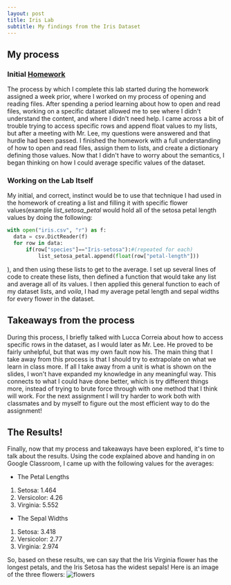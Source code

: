 ```yaml
---
layout: post
title: Iris Lab
subtitle: My findings from the Iris Dataset
---
```


## My process

 ### Initial [Homework](https://drive.google.com/file/d/1a8kqkQFen3clg-oQQ4MCSSC8nr-q68w6/view?usp=sharing)
  The process by which I complete this lab started during the homework assigned a week prior, where I worked on my process of opening and reading files. After spending a period learning about how to open and read files, working on a specific dataset allowed me to see where I didn't understand the content, and where I didn't need help. I came across a bit of trouble trying to access specific rows and append float values to my lists, but after a meeting with Mr. Lee, my questions were answered and that hurdle had been passed. I finished the homework with a full understanding of how to open and read files, assign them to lists, and create a dictionary defining those values. Now that I didn't have to worry about the semantics, I began thinking on how I could average specific values of the dataset. 

 ### Working on the Lab Itself
 
  My initial, and correct, instinct would be to use that technique I had used in the homework of creating a list and filling it with specific flower values(example *list_setosa_petal* would hold all of the setosa petal length values by doing the following:
  ```python
 with open("iris.csv", "r") as f:
    data = csv.DictReader(f)
    for row in data:
        if(row["species"]=="Iris-setosa"):#(repeated for each)
            list_setosa_petal.append(float(row["petal-length"]))
  ```
  ), and then using these lists to get to the average. I set up several lines of code to create these lists, then defined a function that would take any list and average all of its values. I then applied this general function to each of my dataset lists, and _voila_, I had my average petal length and sepal widths for every flower in the dataset.

## Takeaways from the process

 During this process, I briefly talked with Lucca Correia about how to access specific rows in the dataset, as I would later as Mr. Lee. He proved to be fairly unhelpful, but that was my own fault now his. The main thing that I take away from this process is that I should try to extrapolate on what we learn in class more. If all I take away from a unit is what is shown on the slides, I won't have expanded my knowledge in any meaningful way. This connects to what I could have done better, which is try different things more, instead of trying to brute force through with one method that I think will work. For the next assignment I will try harder to work both with classmates and by myself to figure out the most efficient way to do the assignment!

## The Results!

 Finally, now that my process and takeaways have been explored, it's time to talk about the results. Using the code explained above and handing in on Google Classroom, I came up with the following values for the averages:
  * The Petal Lengths
   1. Setosa: 1.464
   2. Versicolor: 4.26
   3. Virginia: 5.552
  * The Sepal Widths
   1. Setosa: 3.418
   2. Versicolor: 2.77
   3. Virginia: 2.974

 So, based on these results, we can say that the Iris Virginia flower has the longest petals, and the Iris Setosa has the widest sepals! Here is an image of the three flowers: ![flowers](https://miro.medium.com/fit/c/1838/551/0*Uw37vrrKzeEWahdB)
